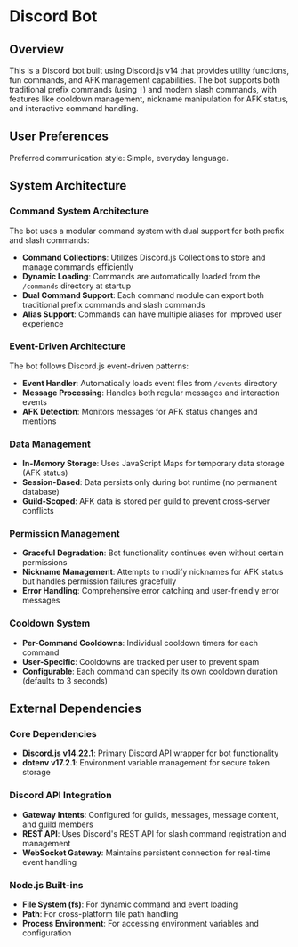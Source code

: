 # Discord Bot

## Overview

This is a Discord bot built using Discord.js v14 that provides utility functions, fun commands, and AFK management capabilities. The bot supports both traditional prefix commands (using `!`) and modern slash commands, with features like cooldown management, nickname manipulation for AFK status, and interactive command handling.

## User Preferences

Preferred communication style: Simple, everyday language.

## System Architecture

### Command System Architecture
The bot uses a modular command system with dual support for both prefix and slash commands:
- **Command Collections**: Utilizes Discord.js Collections to store and manage commands efficiently
- **Dynamic Loading**: Commands are automatically loaded from the `/commands` directory at startup
- **Dual Command Support**: Each command module can export both traditional prefix commands and slash commands
- **Alias Support**: Commands can have multiple aliases for improved user experience

### Event-Driven Architecture
The bot follows Discord.js event-driven patterns:
- **Event Handler**: Automatically loads event files from `/events` directory
- **Message Processing**: Handles both regular messages and interaction events
- **AFK Detection**: Monitors messages for AFK status changes and mentions

### Data Management
- **In-Memory Storage**: Uses JavaScript Maps for temporary data storage (AFK status)
- **Session-Based**: Data persists only during bot runtime (no permanent database)
- **Guild-Scoped**: AFK data is stored per guild to prevent cross-server conflicts

### Permission Management
- **Graceful Degradation**: Bot functionality continues even without certain permissions
- **Nickname Management**: Attempts to modify nicknames for AFK status but handles permission failures gracefully
- **Error Handling**: Comprehensive error catching and user-friendly error messages

### Cooldown System
- **Per-Command Cooldowns**: Individual cooldown timers for each command
- **User-Specific**: Cooldowns are tracked per user to prevent spam
- **Configurable**: Each command can specify its own cooldown duration (defaults to 3 seconds)

## External Dependencies

### Core Dependencies
- **Discord.js v14.22.1**: Primary Discord API wrapper for bot functionality
- **dotenv v17.2.1**: Environment variable management for secure token storage

### Discord API Integration
- **Gateway Intents**: Configured for guilds, messages, message content, and guild members
- **REST API**: Uses Discord's REST API for slash command registration and management
- **WebSocket Gateway**: Maintains persistent connection for real-time event handling

### Node.js Built-ins
- **File System (fs)**: For dynamic command and event loading
- **Path**: For cross-platform file path handling
- **Process Environment**: For accessing environment variables and configuration